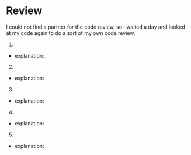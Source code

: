 # Review
I could not find a partner for the code review, so I waited a day and looked at my code again to do a sort of my own code review.

1. 
  * explanation: 
2.
* explanation:
3.
* explanation:
4.
* explanation:
5. 
* explanation:



